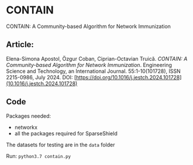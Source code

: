 # CONTAIN
CONTAIN: A Community-based Algorithm for Network Immunization

## Article:

Elena-Simona Apostol, Özgur Coban, Ciprian-Octavian Truică. *CONTAIN: A Community-based Algorithm for Network Immunization*. Engineering Science and Technology, an International Journal. 55:1-10(101728), ISSN 2215-0986, July 2024. DOI: [https://doi.org/10.1016/j.jestch.2024.101728](10.1016/j.jestch.2024.101728)

## Code 

Packages needed:
- networkx
- all the packages required for SparseShield

The datasets for testing are in the ``data`` folder

Run: ``python3.7 contain.py``
